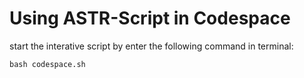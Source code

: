 # Using ASTR-Script in Codespace

start the interative script by enter the following command in terminal:

```
bash codespace.sh 
```